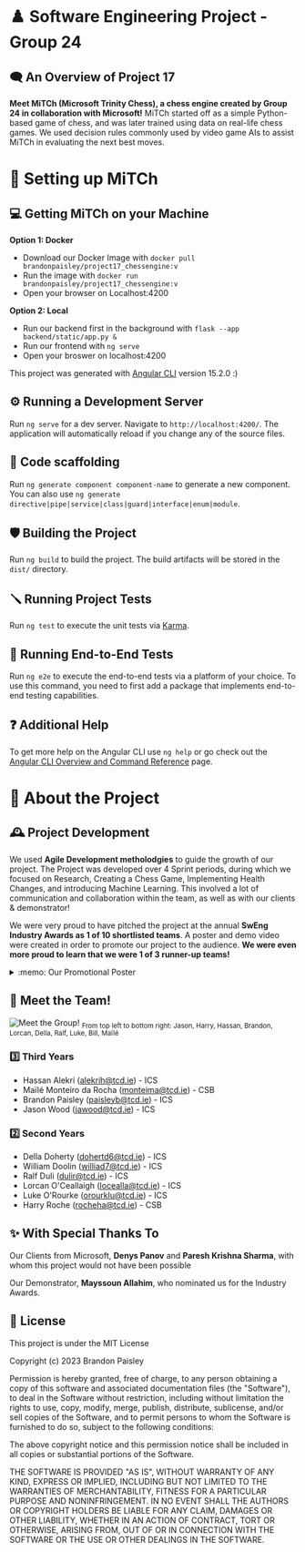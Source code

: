 # :chess_pawn: Software Engineering Project - Group 24
## :left_speech_bubble: An Overview of Project 17
**Meet MiTCh (Microsoft Trinity Chess), a chess engine created by Group 24 in collaboration with Microsoft!** MiTCh started off as a simple Python-based game of chess, and was later trained using data on real-life chess games. We used decision rules commonly used by video game AIs to assist MiTCh in evaluating the next best moves. 

# 	:robot: Setting up MiTCh
## 	:computer: Getting MiTCh on your Machine
**Option 1: Docker**
* Download our Docker Image with ```docker pull brandonpaisley/project17_chessengine:v```
* Run the image with `docker run brandonpaisley/project17_chessengine:v`
* Open your browser on Localhost:4200

**Option 2: Local**
* Run our backend first in the background with `flask --app backend/static/app.py &`
* Run our frontend with `ng serve`
* Open your broswer on localhost:4200

This project was generated with [Angular CLI](https://github.com/angular/angular-cli) version 15.2.0 :)

## :gear: Running a Development Server
Run `ng serve` for a dev server. Navigate to `http://localhost:4200/`. The application will automatically reload if you change any of the source files.

## :wrench: Code scaffolding
Run `ng generate component component-name` to generate a new component. You can also use `ng generate directive|pipe|service|class|guard|interface|enum|module`.

## :shield: Building the Project
Run `ng build` to build the project. The build artifacts will be stored in the `dist/` directory.

## :screwdriver: Running Project Tests
Run `ng test` to execute the unit tests via [Karma](https://karma-runner.github.io).

## :hammer: Running End-to-End Tests
Run `ng e2e` to execute the end-to-end tests via a platform of your choice. To use this command, you need to first add a package that implements end-to-end testing capabilities.

## 	:question: Additional Help
To get more help on the Angular CLI use `ng help` or go check out the [Angular CLI Overview and Command Reference](https://angular.io/cli) page.


#	:dizzy: About the Project
## :mantelpiece_clock: Project Development

We used **Agile Development metholodgies** to guide the growth of our project. The Project was developed over 4 Sprint periods, during which we focused on Research, Creating a Chess Game, Implementing Health Changes, and introducing Machine Learning. This involved a lot of communication and collaboration within the team, as well as with our clients & demonstrator!

We were very proud to have pitched the project at the annual **SwEng Industry Awards as 1 of 10 shortlisted teams**. A poster and demo video were created in order to promote our project to the audience. **We were even more proud to learn that we were 1 of 3 runner-up teams!**

<details>
<summary> :memo: Our Promotional Poster</summary>

![SwEng Industry Awards Poster](https://user-images.githubusercontent.com/82171829/231405461-97c42f79-ec07-4053-b111-bfe3ab4f40f1.png)
<sub>Group 24 Software Engineering Promotional Poster</sub>
</details>

## :raising_hand: Meet the Team!
![Meet the Group!](https://user-images.githubusercontent.com/82171829/231404648-00ebbd15-07c0-4a02-97eb-79b6a13a2818.jpg)
<sub>From top left to bottom right: Jason, Harry, Hassan, Brandon, Lorcan, Della, Ralf, Luke, Bill, Maïlé </sub>

### :three: Third Years
* Hassan Alekri (alekrih@tcd.ie) - ICS
* Maïlé Monteiro da Rocha (monteima@tcd.ie) - CSB
* Brandon Paisley (paisleyb@tcd.ie) - ICS
* Jason Wood (jawood@tcd.ie) - ICS
### :two: Second Years
* Della Doherty (dohertd6@tcd.ie) - ICS
* William Doolin (williad7@tcd.ie) - ICS
* Ralf Duli (dulir@tcd.ie) - ICS
* Lorcan O'Ceallaigh (locealla@tcd.ie) - ICS
* Luke O'Rourke (orourklu@tcd.ie) - ICS
* Harry Roche (rocheha@tcd.ie) - CSB

## :sparkles: With Special Thanks To

Our Clients from Microsoft, **Denys Panov** and **Paresh Krishna Sharma**, with whom this project would not have been possible

Our Demonstrator, **Mayssoun Allahim**, who nominated us for the Industry Awards.

## :scroll: License

This project is under the MIT License

Copyright (c) 2023 Brandon Paisley

Permission is hereby granted, free of charge, to any person obtaining a copy
of this software and associated documentation files (the "Software"), to deal
in the Software without restriction, including without limitation the rights
to use, copy, modify, merge, publish, distribute, sublicense, and/or sell
copies of the Software, and to permit persons to whom the Software is
furnished to do so, subject to the following conditions:

The above copyright notice and this permission notice shall be included in all
copies or substantial portions of the Software.

THE SOFTWARE IS PROVIDED "AS IS", WITHOUT WARRANTY OF ANY KIND, EXPRESS OR
IMPLIED, INCLUDING BUT NOT LIMITED TO THE WARRANTIES OF MERCHANTABILITY,
FITNESS FOR A PARTICULAR PURPOSE AND NONINFRINGEMENT. IN NO EVENT SHALL THE
AUTHORS OR COPYRIGHT HOLDERS BE LIABLE FOR ANY CLAIM, DAMAGES OR OTHER
LIABILITY, WHETHER IN AN ACTION OF CONTRACT, TORT OR OTHERWISE, ARISING FROM,
OUT OF OR IN CONNECTION WITH THE SOFTWARE OR THE USE OR OTHER DEALINGS IN THE
SOFTWARE.
